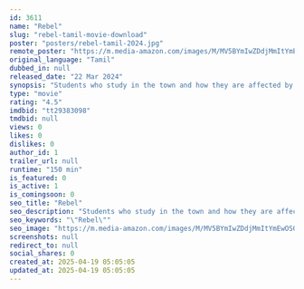 ```yaml
---
id: 3611
name: "Rebel"
slug: "rebel-tamil-movie-download"
poster: "posters/rebel-tamil-2024.jpg"
remote_poster: "https://m.media-amazon.com/images/M/MV5BYmIwZDdjMmItYmEwOS00ZGE4LWI1YjQtMjQ4Mzg4ODM5MzdjXkEyXkFqcGc@._V1_SX300.jpg"
original_language: "Tamil"
dubbed_in: null
released_date: "22 Mar 2024"
synopsis: "Students who study in the town and how they are affected by the politics unfolding in the institution"
type: "movie"
rating: "4.5"
imdbid: "tt29383098"
tmdbid: null
views: 0
likes: 0
dislikes: 0
author_id: 1
trailer_url: null
runtime: "150 min"
is_featured: 0
is_active: 1
is_comingsoon: 0
seo_title: "Rebel"
seo_description: "Students who study in the town and how they are affected by the politics unfolding in the institution"
seo_keywords: "\"Rebel\""
seo_image: "https://m.media-amazon.com/images/M/MV5BYmIwZDdjMmItYmEwOS00ZGE4LWI1YjQtMjQ4Mzg4ODM5MzdjXkEyXkFqcGc@._V1_SX300.jpg"
screenshots: null
redirect_to: null
social_shares: 0
created_at: 2025-04-19 05:05:05
updated_at: 2025-04-19 05:05:05
---
```


